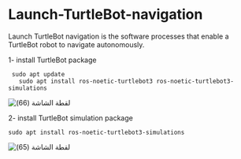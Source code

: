 # Launch-TurtleBot-navigation
Launch TurtleBot navigation is the software processes that enable a TurtleBot robot to navigate autonomously.

1- install TurtleBot package 

     sudo apt update
	   sudo apt install ros-noetic-turtlebot3 ros-noetic-turtlebot3-simulations
![‏‏لقطة الشاشة (66)](https://github.com/user-attachments/assets/63517891-892a-4c32-9726-ed249fa1ed12)

2- install TurtleBot simulation package


    sudo apt install ros-noetic-turtlebot3-simulations
![‏‏لقطة الشاشة (65)](https://github.com/user-attachments/assets/4ccdb127-c5da-4547-a65e-10d9bf4bea5d)

